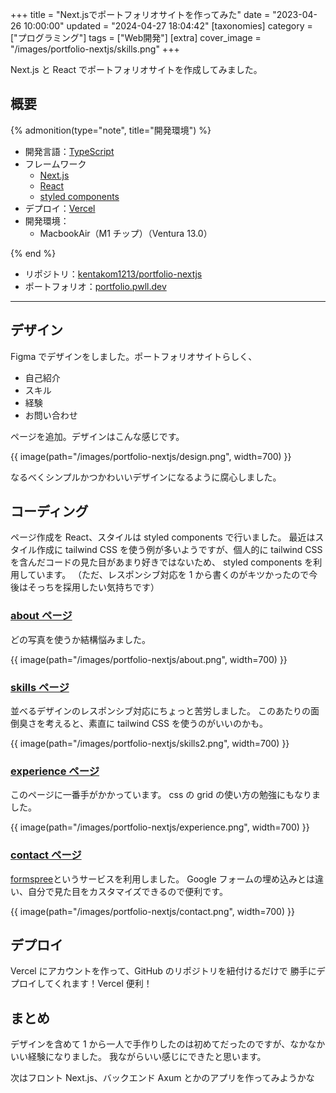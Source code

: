 +++
title = "Next.jsでポートフォリオサイトを作ってみた"
date = "2023-04-26 10:00:00"
updated = "2024-04-27 18:04:42"
[taxonomies]
category = ["プログラミング"]
tags = ["Web開発"]
[extra]
cover_image = "/images/portfolio-nextjs/skills.png"
+++

Next.js と React でポートフォリオサイトを作成してみました。

<!-- more -->

## 概要

{% admonition(type="note", title="開発環境") %}

- 開発言語：[TypeScript](https://www.typescriptlang.org/)
- フレームワーク
  - [Next.js](https://nextjs.org/)
  - [React](https://react.dev/)
  - [styled components](https://styled-components.com/)
- デプロイ：[Vercel](https://vercel.com/)
- 開発環境：
  - MacbookAir（M1 チップ）（Ventura 13.0）

{% end %}

- リポジトリ：[kentakom1213/portfolio-nextjs](https://github.com/kentakom1213/portfolio-nextjs)
- ポートフォリオ：[portfolio.pwll.dev](https://portfolio.pwll.dev)

---

## デザイン

Figma でデザインをしました。ポートフォリオサイトらしく、

- 自己紹介
- スキル
- 経験
- お問い合わせ

ページを追加。デザインはこんな感じです。

{{ image(path="/images/portfolio-nextjs/design.png", width=700) }}

なるべくシンプルかつかわいいデザインになるように腐心しました。

## コーディング

ページ作成を React、スタイルは styled components で行いました。
最近はスタイル作成に tailwind CSS を使う例が多いようですが、個人的に
tailwind CSS を含んだコードの見た目があまり好きではないため、
styled components を利用しています。
（ただ、レスポンシブ対応を 1 から書くのがキツかったので今後はそっちを採用したい気持ちです）

### [about ページ](https://kenta-komoto.vercel.app)

どの写真を使うか結構悩みました。

{{ image(path="/images/portfolio-nextjs/about.png", width=700) }}

### [skills ページ](https://kenta-komoto.vercel.app/skills/)

並べるデザインのレスポンシブ対応にちょっと苦労しました。
このあたりの面倒臭さを考えると、素直に tailwind CSS を使うのがいいのかも。

{{ image(path="/images/portfolio-nextjs/skills2.png", width=700) }}

### [experience ページ](https://kenta-komoto.vercel.app/experience/)

このページに一番手がかかっています。
css の grid の使い方の勉強にもなりました。

{{ image(path="/images/portfolio-nextjs/experience.png", width=700) }}

### [contact ページ](https://kenta-komoto.vercel.app/contact/)

[formspree](https://formspree.io/)というサービスを利用しました。
Google フォームの埋め込みとは違い、自分で見た目をカスタマイズできるので便利です。

{{ image(path="/images/portfolio-nextjs/contact.png", width=700) }}

## デプロイ

Vercel にアカウントを作って、GitHub のリポジトリを紐付けるだけで
勝手にデプロイしてくれます！Vercel 便利！

## まとめ

デザインを含めて 1 から一人で手作りしたのは初めてだったのですが、なかなかいい経験になりました。
我ながらいい感じにできたと思います。

次はフロント Next.js、バックエンド Axum とかのアプリを作ってみようかな
